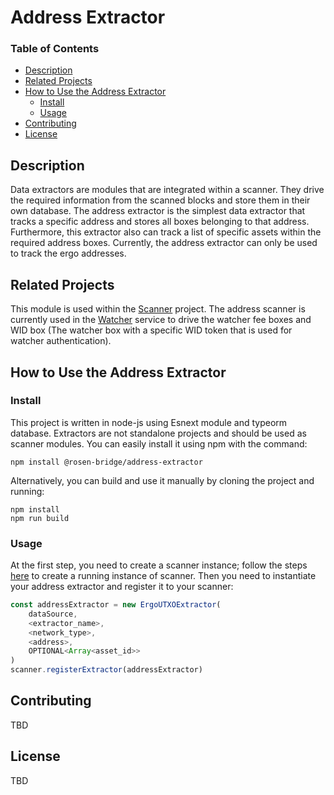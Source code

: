 # Address Extractor

### Table of Contents

- [Description](#description)
- [Related Projects](#related-projects)
- [How to Use the Address Extractor](#how-to-use-the-address-extractor)
  - [Install](#install)
  - [Usage](#usage)
- [Contributing](#contributing)
- [License](#license)

<a name="headers"/>

## Description

Data extractors are modules that are integrated within a scanner. They drive the required information from the scanned blocks and store them in their own database. The address extractor is the simplest data extractor that tracks a specific address and stores all boxes belonging to that address. Furthermore, this extractor also can track a list of specific assets within the required address boxes. Currently, the address extractor can only be used to track the ergo addresses.

## Related Projects

This module is used within the [Scanner](https://github.com/rosen-bridge/scanner) project. The address scanner is currently used in the [Watcher](https://github.com/rosen-bridge/watcher) service to drive the watcher fee boxes and WID box (The watcher box with a specific WID token that is used for watcher authentication).

## How to Use the Address Extractor

### Install

This project is written in node-js using Esnext module and typeorm database. Extractors are not standalone projects and should be used as scanner modules. You can easily install it using npm with the command:

```shell
npm install @rosen-bridge/address-extractor
```

Alternatively, you can build and use it manually by cloning the project and running:

```shell
npm install
npm run build
```

### Usage

At the first step, you need to create a scanner instance; follow the steps [here](https://github.com/rosen-bridge/scanner) to create a running instance of scanner. Then you need to instantiate your address extractor and register it to your scanner:

```javascript
const addressExtractor = new ErgoUTXOExtractor(
    dataSource,
    <extractor_name>,
    <network_type>,
    <address>,
    OPTIONAL<Array<asset_id>>
)
scanner.registerExtractor(addressExtractor)
```

## Contributing

TBD

## License

TBD

